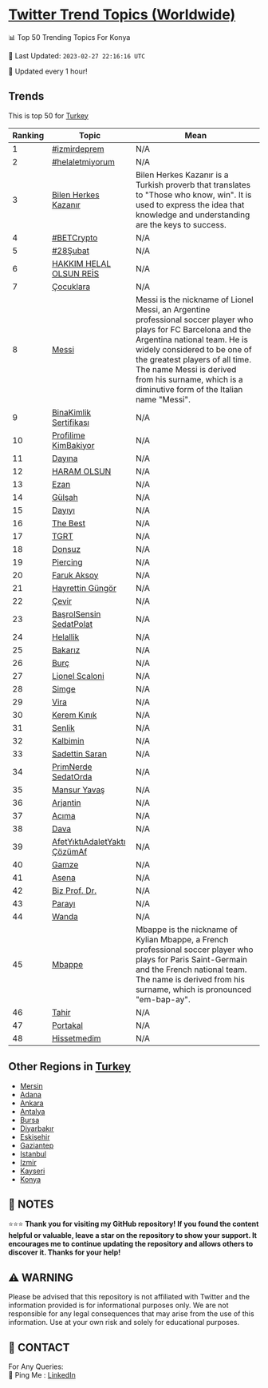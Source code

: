 [Twitter Trend Topics (Worldwide)](https://github.com/ErcinDedeoglu/Twitter-Trend-Topics)
==========


📊 Top 50 Trending Topics For Konya

📆 Last Updated: `2023-02-27 22:16:16 UTC`

🔧 Updated every 1 hour!


## Trends

This is top 50 for [Turkey](</Turkey>)

| Ranking | Topic | Mean |
| ------- | ------------ | ------------ |
| 1 | [#izmirdeprem](http://twitter.com/search?q=%23izmirdeprem) | N/A |
| 2 | [#helaletmiyorum](http://twitter.com/search?q=%23helaletmiyorum) | N/A |
| 3 | [Bilen Herkes Kazanır](http://twitter.com/search?q=Bilen+Herkes+Kazan%c4%b1r) | Bilen Herkes Kazanır is a Turkish proverb that translates to "Those who know, win". It is used to express the idea that knowledge and understanding are the keys to success. |
| 4 | [#BETCrypto](http://twitter.com/search?q=%23BETCrypto) | N/A |
| 5 | [#28Şubat](http://twitter.com/search?q=%2328%c5%9eubat) | N/A |
| 6 | [HAKKIM HELAL OLSUN REİS](http://twitter.com/search?q=HAKKIM+HELAL+OLSUN+RE%c4%b0S) | N/A |
| 7 | [Çocuklara](http://twitter.com/search?q=%c3%87ocuklara) | N/A |
| 8 | [Messi](http://twitter.com/search?q=Messi) | Messi is the nickname of Lionel Messi, an Argentine professional soccer player who plays for FC Barcelona and the Argentina national team. He is widely considered to be one of the greatest players of all time. The name Messi is derived from his surname, which is a diminutive form of the Italian name "Messi". |
| 9 | [BinaKimlik Sertifikası](http://twitter.com/search?q=BinaKimlik+Sertifikas%c4%b1) | N/A |
| 10 | [Profilime KimBakiyor](http://twitter.com/search?q=Profilime+KimBakiyor) | N/A |
| 11 | [Dayına](http://twitter.com/search?q=Day%c4%b1na) | N/A |
| 12 | [HARAM OLSUN](http://twitter.com/search?q=HARAM+OLSUN) | N/A |
| 13 | [Ezan](http://twitter.com/search?q=Ezan) | N/A |
| 14 | [Gülşah](http://twitter.com/search?q=G%c3%bcl%c5%9fah) | N/A |
| 15 | [Dayıyı](http://twitter.com/search?q=Day%c4%b1y%c4%b1) | N/A |
| 16 | [The Best](http://twitter.com/search?q=The+Best) | N/A |
| 17 | [TGRT](http://twitter.com/search?q=TGRT) | N/A |
| 18 | [Donsuz](http://twitter.com/search?q=Donsuz) | N/A |
| 19 | [Piercing](http://twitter.com/search?q=Piercing) | N/A |
| 20 | [Faruk Aksoy](http://twitter.com/search?q=Faruk+Aksoy) | N/A |
| 21 | [Hayrettin Güngör](http://twitter.com/search?q=Hayrettin+G%c3%bcng%c3%b6r) | N/A |
| 22 | [Çevir](http://twitter.com/search?q=%c3%87evir) | N/A |
| 23 | [BaşrolSensin SedatPolat](http://twitter.com/search?q=Ba%c5%9frolSensin+SedatPolat) | N/A |
| 24 | [Helallik](http://twitter.com/search?q=Helallik) | N/A |
| 25 | [Bakarız](http://twitter.com/search?q=Bakar%c4%b1z) | N/A |
| 26 | [Burç](http://twitter.com/search?q=Bur%c3%a7) | N/A |
| 27 | [Lionel Scaloni](http://twitter.com/search?q=Lionel+Scaloni) | N/A |
| 28 | [Simge](http://twitter.com/search?q=Simge) | N/A |
| 29 | [Vira](http://twitter.com/search?q=Vira) | N/A |
| 30 | [Kerem Kınık](http://twitter.com/search?q=Kerem+K%c4%b1n%c4%b1k) | N/A |
| 31 | [Senlik](http://twitter.com/search?q=Senlik) | N/A |
| 32 | [Kalbimin](http://twitter.com/search?q=Kalbimin) | N/A |
| 33 | [Sadettin Saran](http://twitter.com/search?q=Sadettin+Saran) | N/A |
| 34 | [PrimNerde SedatOrda](http://twitter.com/search?q=PrimNerde+SedatOrda) | N/A |
| 35 | [Mansur Yavaş](http://twitter.com/search?q=Mansur+Yava%c5%9f) | N/A |
| 36 | [Arjantin](http://twitter.com/search?q=Arjantin) | N/A |
| 37 | [Acıma](http://twitter.com/search?q=Ac%c4%b1ma) | N/A |
| 38 | [Dava](http://twitter.com/search?q=Dava) | N/A |
| 39 | [AfetYıktıAdaletYaktı ÇözümAf](http://twitter.com/search?q=AfetY%c4%b1kt%c4%b1AdaletYakt%c4%b1+%c3%87%c3%b6z%c3%bcmAf) | N/A |
| 40 | [Gamze](http://twitter.com/search?q=Gamze) | N/A |
| 41 | [Asena](http://twitter.com/search?q=Asena) | N/A |
| 42 | [Biz Prof. Dr.](http://twitter.com/search?q=Biz+Prof.+Dr.) | N/A |
| 43 | [Parayı](http://twitter.com/search?q=Paray%c4%b1) | N/A |
| 44 | [Wanda](http://twitter.com/search?q=Wanda) | N/A |
| 45 | [Mbappe](http://twitter.com/search?q=Mbappe) | Mbappe is the nickname of Kylian Mbappe, a French professional soccer player who plays for Paris Saint-Germain and the French national team. The name is derived from his surname, which is pronounced "em-bap-ay". |
| 46 | [Tahir](http://twitter.com/search?q=Tahir) | N/A |
| 47 | [Portakal](http://twitter.com/search?q=Portakal) | N/A |
| 48 | [Hissetmedim](http://twitter.com/search?q=Hissetmedim) | N/A |



## Other Regions in [Turkey](</Turkey>)

* [Mersin](</Turkey/Mersin.md>)
* [Adana](</Turkey/Adana.md>)
* [Ankara](</Turkey/Ankara.md>)
* [Antalya](</Turkey/Antalya.md>)
* [Bursa](</Turkey/Bursa.md>)
* [Diyarbakır](</Turkey/Diyarbakır.md>)
* [Eskişehir](</Turkey/Eskişehir.md>)
* [Gaziantep](</Turkey/Gaziantep.md>)
* [Istanbul](</Turkey/Istanbul.md>)
* [Izmir](</Turkey/Izmir.md>)
* [Kayseri](</Turkey/Kayseri.md>)
* [Konya](</Turkey/Konya.md>)



## 📝 NOTES

⭐⭐⭐ **Thank you for visiting my GitHub repository! If you found the content helpful or valuable, leave a star on the repository to show your support. It encourages me to continue updating the repository and allows others to discover it. Thanks for your help!**


## ⚠️ WARNING

Please be advised that this repository is not affiliated with Twitter and the information provided is for informational purposes only. We are not responsible for any legal consequences that may arise from the use of this information. Use at your own risk and solely for educational purposes.


## 📨 CONTACT

 For Any Queries:  
            🏓 Ping Me : [LinkedIn](https://www.linkedin.com/in/ercindedeoglu/)
